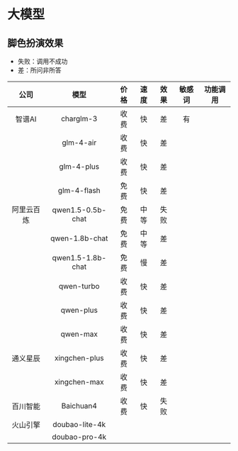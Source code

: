 # 大模型

## 脚色扮演效果

- 失败：调用不成功
- 差：所问非所答

|    公司    |       模型        | 价格 | 速度 | 效果 | 敏感词 | 功能调用 |
| :--------: | :---------------: | :--: | :--: | :--: | :----: | :------: |
|   智谱AI   |     charglm-3     | 收费 |  快  |  差  |   有   |          |
|            |     glm-4-air     | 收费 |  快  |  差  |        |          |
|            |    glm-4-plus     | 收费 |  快  |  差  |        |          |
|            |    glm-4-flash    | 免费 |  快  |  差  |        |          |
| 阿里云百炼 | qwen1.5-0.5b-chat | 免费 | 中等 | 失败 |        |          |
|            |  qwen-1.8b-chat   | 免费 | 中等 |  差  |        |          |
|            | qwen1.5-1.8b-chat | 免费 |  慢  |  差  |        |          |
|            |    qwen-turbo     | 收费 |  快  |  差  |        |          |
|            |     qwen-plus     | 收费 |  快  |  差  |        |          |
|            |     qwen-max      | 收费 |  快  |  差  |        |          |
|  通义星辰  |   xingchen-plus   | 收费 |  快  |  差  |        |          |
|            |   xingchen-max    | 收费 |  快  |  差  |        |          |
|  百川智能  |     Baichuan4     | 收费 |  快  | 失败 |        |          |
|  火山引擎  |  doubao-lite-4k   |      |      |      |        |          |
|            |   doubao-pro-4k   |      |      |      |        |          |
